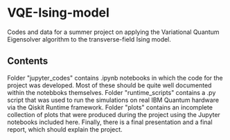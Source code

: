# VQE-Ising-model
Codes and data for a summer project on applying the Variational Quantum Eigensolver algorithm to the transverse-field Ising model.

## Contents
Folder "jupyter_codes" contains .ipynb notebooks in which the code for the project was developed. Most of these should be quite well documented within the notebboks themselves.
Folder "runtime_scripts" contains a .py script that was used to run the simulations on real IBM Quantum hardware via the Qiskit Runtime framework.
Folder "plots" contains an incomplete collection of plots that were produced during the project using the Jupyter notebooks included here.
Finally, there is a final presentation and a final report, which should explain the project.
